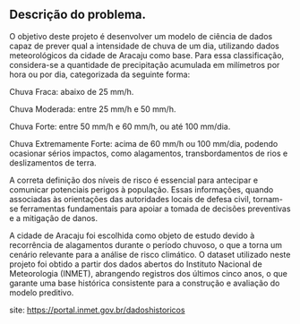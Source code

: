 ## Descrição do problema.
O objetivo deste projeto é desenvolver um modelo de ciência de dados capaz de prever qual a intensidade de chuva de um dia, utilizando dados meteorológicos da cidade de Aracaju como base. 
Para essa classificação, considera-se a quantidade de precipitação acumulada em milímetros por hora ou por dia, categorizada da seguinte forma:

Chuva Fraca: abaixo de 25 mm/h.

Chuva Moderada: entre 25 mm/h e 50 mm/h.

Chuva Forte: entre 50 mm/h e 60 mm/h, ou até 100 mm/dia.

Chuva Extremamente Forte: acima de 60 mm/h ou 100 mm/dia, podendo ocasionar sérios impactos, como alagamentos, transbordamentos de rios e deslizamentos de terra.

A correta definição dos níveis de risco é essencial para antecipar e comunicar potenciais perigos à população. Essas informações, quando associadas às orientações das autoridades locais de defesa civil, 
tornam-se ferramentas fundamentais para apoiar a tomada de decisões preventivas e a mitigação de danos.

A cidade de Aracaju foi escolhida como objeto de estudo devido à recorrência de alagamentos durante o período chuvoso, 
o que a torna um cenário relevante para a análise de risco climático. O dataset utilizado neste projeto foi obtido a partir dos dados abertos do Instituto Nacional de Meteorologia (INMET), 
abrangendo registros dos últimos cinco anos, o que garante uma base histórica consistente para a construção e avaliação do modelo preditivo.

site: https://portal.inmet.gov.br/dadoshistoricos
